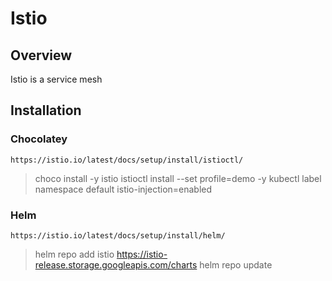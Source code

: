 # Istio

## Overview

Istio is a service mesh

## Installation

### Chocolatey

`https://istio.io/latest/docs/setup/install/istioctl/`

> choco install -y istio
> istioctl install --set profile=demo -y
> kubectl label namespace default istio-injection=enabled

### Helm

`https://istio.io/latest/docs/setup/install/helm/`

> helm repo add istio https://istio-release.storage.googleapis.com/charts
> helm repo update

